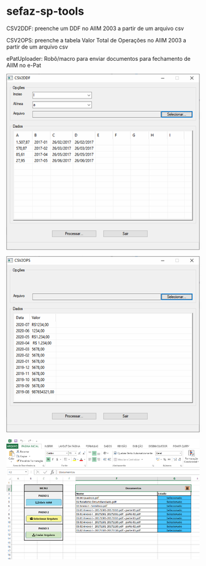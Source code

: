 # sefaz-sp-tools

CSV2DDF: preenche um DDF no AIIM 2003 a partir de um arquivo csv


CSV2OPS: preenche a tabela Valor Total de Operações no AIIM 2003 a partir de um arquivo csv

ePatUploader: Robô/macro para enviar documentos para fechamento de AIIM no e-Pat

![alt text](./telas/01.png?raw=true)

![alt text](./telas/02.png?raw=true)

![alt text](./telas/03.png?raw=true)

